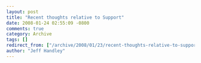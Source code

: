 ```yaml
---
layout: post
title: "Recent thoughts relative to Support"
date: 2008-01-24 02:55:09 -0800
comments: true
category: Archive
tags: []
redirect_from: ["/archive/2008/01/23/recent-thoughts-relative-to-support.aspx/"]
author: "Jeff Handley"
---
```


